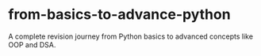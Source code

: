 # from-basics-to-advance-python
A complete revision journey from Python basics to advanced concepts like OOP and DSA.
